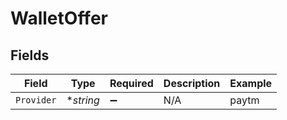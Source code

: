# WalletOffer


## Fields

| Field              | Type               | Required           | Description        | Example            |
| ------------------ | ------------------ | ------------------ | ------------------ | ------------------ |
| `Provider`         | **string*          | :heavy_minus_sign: | N/A                | paytm              |